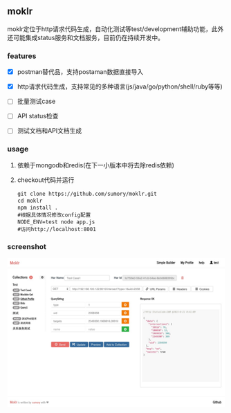## moklr

moklr定位于http请求代码生成，自动化测试等test/development辅助功能，此外还可能集成status服务和文档服务，目前仍在持续开发中。


### features

- [X] postman替代品，支持postaman数据直接导入
- [X] http请求代码生成，支持常见的多种语言(js/java/go/python/shell/ruby等等)
- [ ] 批量测试case
- [ ] API status检查
- [ ] 测试文档和API文档生成


### usage

1. 依赖于mongodb和redis(在下一小版本中将去除redis依赖)
2. checkout代码并运行

	```
	git clone https://github.com/sumory/moklr.git
	cd moklr
	npm install .
	#根据具体情况修改config配置
	NODE_ENV=test node app.js
	#访问http://localhost:8001
	```

### screenshot

![](assets/screenshot.png)

